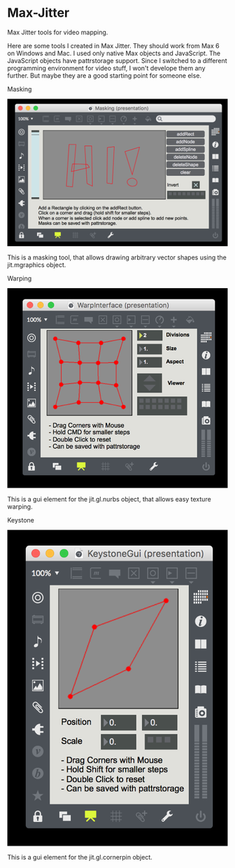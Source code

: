 # Max-Jitter
Max Jitter tools for video mapping.

Here are some tools I created in Max Jitter. They should work from Max 6 on Windows and Mac. 
I used only native Max objects and JavaScript. The JavaScript objects have pattrstorage support. 
Since I switched to a different programming environment for video stuff, I won't develope them any further. 
But maybe they are a good starting point for someone else.


Masking

![alt-text](https://github.com/DFortmann/Max-Jitter/raw/master/Masking/mask.png)

This is a masking tool, that allows drawing arbitrary vector shapes using the jit.mgraphics object.


Warping

![alt text](https://github.com/DFortmann/Max-Jitter/raw/master/Warping/warp.png)

This is a gui element for the jit.gl.nurbs object, that allows easy texture warping.


Keystone

![alt-text-](https://github.com/DFortmann/Max-Jitter/raw/master/Keystone/keystone.png)

This is a gui element for the jit.gl.cornerpin object.
